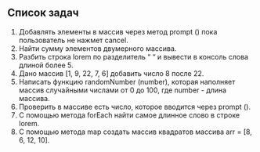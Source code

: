 ## Список задач
1. Добавлять элементы в массив через метод prompt () пока пользователь не нажмет cancel.
2. Найти сумму элементов двумерного массива.
3. Разбить строка lorem по разделитель “ “ и вывести в консоль слова длиной более 5.
4. Дано массив [1, 9, 22, 7, 6] добавить число 8 после 22.
5. Написать функцию randomNumber (number), которая наполняет массив случайными числами от 0 до 100, где number - длина массива.
6. Проверить в массиве есть число, которое вводится через prompt ().
7. С помощью метода forEach найти самое длинное слово в строке lorem.
8. С помощью метода map создать массив квадратов массива arr = [8, 6, 12, 10].